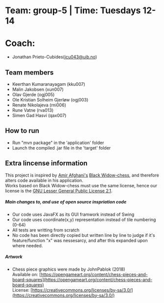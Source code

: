 # Team: group-5 | Time: Tuesdays 12-14
# Coach: 
+ Jonathan Prieto-Cubides(jcu043@uib.no)

Team members
------
+ Keerthan Kumaranayagam	(kku007)
+ Malin Jakobsen	(xun007)
+ Olav Gjerde	(ogj005)
+ Ole Kristian Solheim Gjerløw	(ogj003)
+ Renate Nikolajeva	(rni006)
+ Rune Vatne	(rva013)
+ Simen Gad Hasvi	(qax007)

How to run
----
+ Run "mvn package" in the 'application' folder
+ Launch the compiled .jar file in the 'target' folder

Extra lincense information
---
This project is inspired by [Amir Afghani's](https://github.com/amir650) [Black Widow-chess](https://github.com/amir650/BlackWidow-Chess), and therefore alters code available in his application.   
Works based on Black Widow-chess must use the same license, hence our license is the [GNU Lesser General Public License 2.1](https://www.gnu.org/licenses/old-licenses/lgpl-2.1.html).  
##### Main changes to, and use of open source inspriation code
+ Our code uses JavaFX as its GUI framwork instead of Swing
+ Our code uses coordinate(x,y) representation instead of tile numbering (0-64)
+ All tests are writting from scratch
+ No code has been directly copied but written line by line to judge if it's  
  feature/function "x" was nessesarcy, and after this expanded upon where needed.  

##### Artwork
+ Chess piece graphics were made by JohnPablok (2018)   
  Available on: [https://opengameart.org/content/chess-pieces-and-board-squares](https://opengameart.org/content/chess-pieces-and-board-squares)  
  License: [https://creativecommons.org/licenses/by-sa/3.0/](https://creativecommons.org/licenses/by-sa/3.0/)
